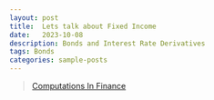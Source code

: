 ```yaml
---
layout: post
title:  Lets talk about Fixed Income
date:   2023-10-08 
description: Bonds and Interest Rate Derivatives
tags: Bonds
categories: sample-posts
---
```


[comment]: <> (Jean shorts raw denim Vice normcore, art party High Life PBR skateboard stumptown vinyl kitsch. Four loko meh 8-bit, tousled banh mi tilde forage Schlitz dreamcatcher twee 3 wolf moon. Chambray asymmetrical paleo salvia, sartorial umami four loko master cleanse drinking vinegar brunch. <a href="https://www.pinterest.com">Pinterest</a> DIY authentic Schlitz, hoodie Intelligentsia butcher trust fund brunch shabby chic Kickstarter forage flexitarian. Direct trade <a href="https://en.wikipedia.org/wiki/Cold-pressed_juice">cold-pressed</a> meggings stumptown plaid, pop-up taxidermy. Hoodie XOXO fingerstache scenester Echo Park. Plaid ugh Wes Anderson, freegan pug selvage fanny pack leggings pickled food truck DIY irony Banksy.)

[comment]: <> (#### Hipster list)

[comment]: <> (<ul>)

[comment]: <> (    <li>brunch</li>)

[comment]: <> (    <li>fixie</li>)

[comment]: <> (    <li>raybans</li>)

[comment]: <> (    <li>messenger bag</li>)

[comment]: <> (</ul>)

[comment]: <> (<hr>)

[comment]: <> (<hr>)

<blockquote>
    <a href="https://www.youtube.com/@ComputationsInFinance">Computations In Finance</a>
</blockquote>

